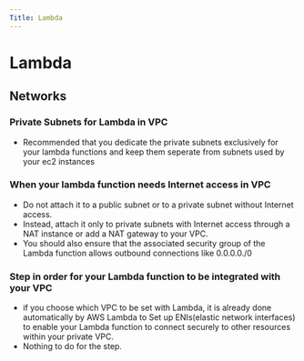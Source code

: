 ```yaml
---
Title: Lambda
---
```

# Lambda

## Networks

### Private Subnets for Lambda in VPC 
- Recommended that you dedicate the private subnets exclusively for your lambda functions and keep them seperate from subnets used by your ec2 instances

### When your lambda function needs Internet access in VPC
- Do not attach it to a public subnet or to a private subnet without Internet access.
- Instead, attach it only to private subnets with Internet access through a NAT instance or add a NAT gateway to your VPC.
- You should also ensure that the associated security group of the Lambda function allows outbound connections like 0.0.0.0./0

### Step in order for your Lambda function to be integrated with your VPC
- if you choose which VPC to be set with Lambda, it is already done automatically by AWS Lambda to Set up ENIs(elastic network interfaces) to enable your Lambda function to connect securely to other resources within your private VPC.
- Nothing to do for the step.
